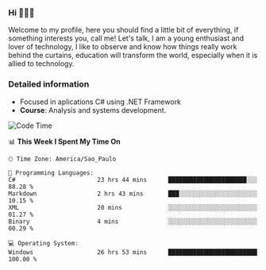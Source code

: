 


### Hi 🙋🏽‍♂️

Welcome to my profile, here you should find a little bit of everything, if something interests you, call me! Let's talk,
I am a young enthusiast and lover of technology, I like to observe and know how things really work behind the curtains, 
education will transform the world, especially when it is allied to technology.

### Detailed information
* Focused in aplications C# using .NET Framework
* **Course**: Analysis and systems development.

<!--START_SECTION:waka-->
![Code Time](http://img.shields.io/badge/Code%20Time-646%20hrs%2052%20mins-blue)

📊 **This Week I Spent My Time On** 

```text
🕑︎ Time Zone: America/Sao_Paulo

💬 Programming Languages: 
C#                       23 hrs 44 mins      ██████████████████████░░░   88.28 % 
Markdown                 2 hrs 43 mins       ███░░░░░░░░░░░░░░░░░░░░░░   10.15 % 
XML                      20 mins             ░░░░░░░░░░░░░░░░░░░░░░░░░   01.27 % 
Binary                   4 mins              ░░░░░░░░░░░░░░░░░░░░░░░░░   00.29 % 

💻 Operating System: 
Windows                  26 hrs 53 mins      █████████████████████████   100.00 % 
```


<!--END_SECTION:waka-->



